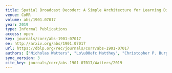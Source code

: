 ```yaml
---
title: Spatial Broadcast Decoder: A Simple Architecture for Learning Disentangled Representations in VAEs.
venue: CoRR
volume: abs/1901.07017
year: 2019
type: Informal Publications
access: open
key: journals/corr/abs-1901-07017
ee: http://arxiv.org/abs/1901.07017
url: https://dblp.org/rec/journals/corr/abs-1901-07017
authors: ["Nicholas Watters", "Lo\u00efc Matthey", "Christopher P. Burgess", "Alexander Lerchner"]
sync_version: 3
cite_key: journals/corr/abs-1901-07017/Watters/2019
---
```

